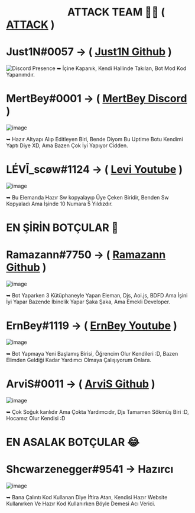 # ឵ ឵ ឵ ឵ ឵ ឵ ឵ ឵ ឵ ឵ ឵ ឵ ឵ ឵ ឵ ឵ ឵ ឵ ឵ ឵ ឵ ឵ ឵ ឵ ឵ ឵឵឵឵ATTACK TEAM 💪🏻 ( [ATTACK](https://discord.gg/Eu2UeveE2t) ) ឵ ឵ ឵ ឵ ឵ ឵ ឵ ឵ ឵ ឵ ឵ ឵ ឵ ឵ ឵ ឵ ឵ ឵ ឵ ឵ ឵ ឵ ឵ ឵ ឵ ឵឵឵឵

# Just1N#0057 -> ( [Just1N Github](https://github.com/just1nwashere) )
<img src="https://camo.githubusercontent.com/955ff6953a925197420e7bb55a39734af3b479d8ba6d989c72f35797a32f8037/68747470733a2f2f6c616e796172642d70726f66696c652d726561646d652e76657263656c2e6170702f6170692f3834353232333133353131313534343833323f686964654469736372696d3d74727565" alt="Discord Presence" data-canonical-src="https://lanyard-profile-readme.vercel.app/api/845223135111544832?hideDiscrim=true" style="max-width: 100%;">
➥ İçine Kapanık, Kendi Hallinde Takılan, Bot Mod Kod Yapanımdır.


# MertBey#0001 -> ( [MertBey Discord](https://discord.com/users/1137804126877651105) )
![image](https://github.com/just1nwashere/Discord-Dev-Birligi/assets/110572436/fd67cdea-6e32-4845-859d-0d6a346d4b9d)

➥ Hazır Altyapı Alıp Editleyen Biri, Bende Diyom Bu Uptime Botu Kendimi Yaptı Diye XD, Ama Bazen Çok İyi Yapıyor Cidden.



# LÉVĪ_scøw#1124 -> ( [Levi Youtube](https://www.youtube.com/@Misc_VIDEO73) )
![image](https://github.com/just1nwashere/Discord-Dev-Birligi/assets/110572436/47d8e1a6-2b77-4f1d-9e29-17afd09ebdc3)

➥ Bu Elemanda Hazır Sw kopyalayıp Üye Çeken Biridir, Benden Sw Kopyaladı Ama İşinde 10 Numara 5 Yıldızdır.


# EN ŞİRİN BOTÇULAR 💖

# Ramazann#7750 -> ( [Ramazann Github](https://github.com/ramazannwashere) )
![image](https://github.com/just1nwashere/Discord-Dev-Birligi/assets/110572436/cb563513-512e-4e62-9373-59fd42f40fb2)

➥ Bot Yaparken 3 Kütüphaneyle Yapan Eleman, Djs, Aoi.js, BDFD Ama İşini İyi Yapar Bazende İbinelik Yapar Şaka Şaka, Ama Emekli Developer.


# ErnBey#1119 -> ( [ErnBey Youtube](https://www.youtube.com/@ErnBEY) )
![image](https://github.com/just1nwashere/Discord-Dev-Birligi/assets/110572436/a56b2c8e-f262-4bfa-8b70-5ec1e9a15892)

➥ Bot Yapmaya Yeni Başlamış Birisi, Öğrencim Olur Kendileri :D, Bazen Elimden Geldiği Kadar Yardımcı Olmaya Çalışıyorum Onlara.


# ArviS#0011 -> ( [ArviS Github](https://github.com/ArviSlayer) )
![image](https://github.com/just1nwashere/Discord-Dev-Birligi/assets/110572436/34b45059-f9bb-4bc4-a7c9-f06897144802)

➥ Çok Soğuk kanlıdır Ama Çokta Yardımcıdır, Djs Tamamen Sökmüş Biri :D, Hocamız Olur Kendisi :D


# EN ASALAK BOTÇULAR 😂

# Shcwarzenegger#9541 -> Hazırcı
![image](https://github.com/just1nwashere/Discord-Dev-Birligi/assets/110572436/76fe2a16-056f-4611-bbc4-19ff4bcd98c2)

➥ Bana Çalıntı Kod Kullanan Diye İftira Atan, Kendisi Hazır Website Kullanırken Ve Hazır Kod Kullanırken Böyle Demesi Acı Verici.
